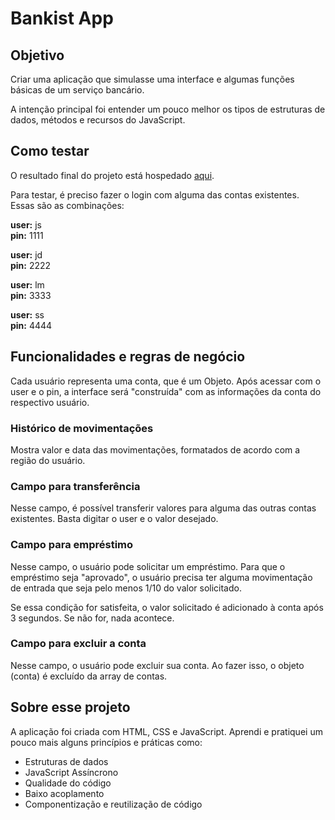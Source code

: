 # Bankist App

## Objetivo

Criar uma aplicação que simulasse uma interface e algumas funções básicas de um serviço bancário.

A intenção principal foi entender um pouco melhor os tipos de estruturas de dados, métodos e recursos do JavaScript.

## Como testar
O resultado final do projeto está hospedado [aqui](https://bankist-migliori.netlify.app/). 

Para testar, é preciso fazer o login com alguma das contas existentes. Essas são as combinações:

**user:** js<br>
**pin:** 1111

**user:** jd<br>
**pin:** 2222

**user:** lm<br>
**pin:** 3333

**user:** ss<br>
**pin:** 4444

## Funcionalidades e regras de negócio

Cada usuário representa uma conta, que é um Objeto. Após acessar com o user e o pin, a interface será "construída" com as informações da conta do respectivo usuário. 

### Histórico de movimentações

Mostra valor e data das movimentações, formatados de acordo com a região do usuário.

### Campo para transferência

Nesse campo, é possível transferir valores para alguma das outras contas existentes. Basta digitar o user e o valor desejado.

### Campo para empréstimo

Nesse campo, o usuário pode solicitar um empréstimo. Para que o empréstimo seja "aprovado", o usuário precisa ter alguma movimentação de entrada que seja pelo menos 1/10 do valor solicitado.

Se essa condição for satisfeita, o valor solicitado é adicionado à conta após 3 segundos. Se não for, nada acontece.

### Campo para excluir a conta

Nesse campo, o usuário pode excluir sua conta. Ao fazer isso, o objeto (conta) é excluído da array de contas.

## Sobre esse projeto
A aplicação foi criada com HTML, CSS e JavaScript. Aprendi e pratiquei um pouco mais alguns princípios e práticas como:

- Estruturas de dados
- JavaScript Assíncrono
- Qualidade do código
- Baixo acoplamento
- Componentização e reutilização de código
